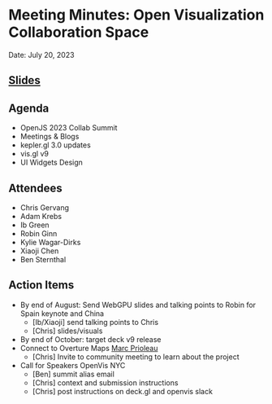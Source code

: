 # Meeting Minutes: Open Visualization Collaboration Space
Date: July 20, 2023

## [Slides](https://docs.google.com/presentation/d/1R7tJmOGo5ljYGJ5p1UYwFP1nUATTQ9Jj1y3HI8Msrss/edit#slide=id.g1e507796650_0_15)

## Agenda
- OpenJS 2023 Collab Summit
- Meetings & Blogs
- kepler.gl 3.0 updates
- vis.gl v9
- UI Widgets Design

## Attendees
- Chris Gervang
- Adam Krebs
- Ib Green
- Robin Ginn
- Kylie Wagar-Dirks
- Xiaoji Chen
- Ben Sternthal

## Action Items
 - By end of August: Send WebGPU slides and talking points to Robin for Spain keynote and China
   - [Ib/Xiaoji] send talking points to Chris
   - [Chris] slides/visuals
 - By end of October: target deck v9 release
 - Connect to Overture Maps [Marc Prioleau](https://www.linkedin.com/in/mprioleau/) 
   - [Chris] Invite to community meeting to learn about the project
 - Call for Speakers OpenVis NYC
   - [Ben] summit alias email
   - [Chris] context and submission instructions
   - [Chris] post instructions on deck.gl and openvis slack
